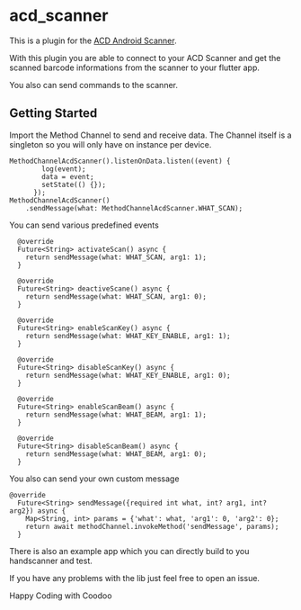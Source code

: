 # acd_scanner

This is a plugin for the [ACD Android Scanner](https://www.acd-gruppe.de/mobile-geraete/mobile-handheld-computer/m270se/).

With this plugin you are able to connect to your ACD Scanner and get the 
scanned barcode informations from the scanner to your flutter app.

You also can send commands to the scanner.

## Getting Started

Import the Method Channel to send and receive data.
The Channel itself is a singleton so you will only have on instance per device.

```
MethodChannelAcdScanner().listenOnData.listen((event) {
        log(event);
        data = event;
        setState(() {});
      });
MethodChannelAcdScanner()
    .sendMessage(what: MethodChannelAcdScanner.WHAT_SCAN);
```

You can send various predefined events

```
  @override
  Future<String> activateScan() async {
    return sendMessage(what: WHAT_SCAN, arg1: 1);
  }

  @override
  Future<String> deactiveScane() async {
    return sendMessage(what: WHAT_SCAN, arg1: 0);
  }

  @override
  Future<String> enableScanKey() async {
    return sendMessage(what: WHAT_KEY_ENABLE, arg1: 1);
  }

  @override
  Future<String> disableScanKey() async {
    return sendMessage(what: WHAT_KEY_ENABLE, arg1: 0);
  }

  @override
  Future<String> enableScanBeam() async {
    return sendMessage(what: WHAT_BEAM, arg1: 1);
  }

  @override
  Future<String> disableScanBeam() async {
    return sendMessage(what: WHAT_BEAM, arg1: 0);
  }
```

You also can send your own custom message

```
@override
  Future<String> sendMessage({required int what, int? arg1, int? arg2}) async {
    Map<String, int> params = {'what': what, 'arg1': 0, 'arg2': 0};
    return await methodChannel.invokeMethod('sendMessage', params);
  }
```

There is also an example app which you can directly build to you handscanner and test.

If you have any problems with the lib just feel free to open an issue.

Happy Coding with Coodoo




